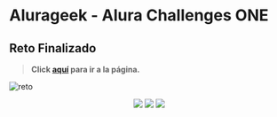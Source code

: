 # Alurageek - Alura Challenges ONE

## Reto Finalizado

> **Click [aquí](https://challenge-oracle-one-alurageek.vercel.app// "hola") para ir a la página.**

![reto](https://github.com/NPollito/challenge-oracle-ONE-alurageek/assets/80648862/4d6b2374-b96b-4a56-9474-46e7b5fb783a)

<div align="center">
    <img src="https://img.shields.io/badge/HTML-EC6231?logo=html5&logoColor=FFFFFF&style=for-the-badge" />
    <img src="https://img.shields.io/badge/CSS-01A3D8?logo=css3&logoColor=FFFFFF&style=for-the-badge" />
    <img src="https://img.shields.io/badge/JavaScript-FEFF01?logo=javascript&logoColor=000000&style=for-the-badge"/>
</div>
